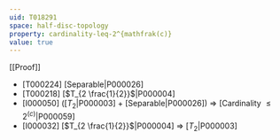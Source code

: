 ```yaml
---
uid: T018291
space: half-disc-topology
property: cardinality-leq-2^{mathfrak(c)}
value: true
---
```

[[Proof]]

* [T000224] [Separable|P000026]
* [T000218] [$T_{2 \frac{1}{2}}$|P000004]
* [I000050] ([$T_2$|P000003] + [Separable|P000026]) => [Cardinality $\leq 2^{\mathfrak(c)}$|P000059]
* [I000032] [$T_{2 \frac{1}{2}}$|P000004] => [$T_2$|P000003]

